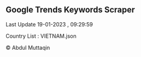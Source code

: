 

## Google Trends Keywords Scraper 
 
Last Update 19-01-2023 , 09:29:59

Country List :
VIETNAM.json



© Abdul Muttaqin 
